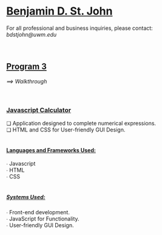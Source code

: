 <h1><a href="https://github.com/sanctusjack">Benjamin D. St. John</a></h1>
For all professional and business inquiries, please contact:<i> bdstjohn@uwm.edu</i> <br>
<br>
<br>
<h2><a href="https://github.com/sanctusjack/Project-3-Calculator">Program 3</a></h2>
<i>⟹ Walkthrough</i> <br>
<br>
<br>
<h3><a href="https://github.com/sanctusjack/Project-3-Calculator/blob/main/script.js">Javascript Calculator</a></h3>
    ❏ Application designed to complete numerical expressions.</i> <br>
    ❏ HTML and CSS for User-friendly GUI Design.
<br>
<br>
<h4><a href="https://github.com/sanctusjack/Benjamin-D-St-John/tree/main">Languages and Frameworks Used:</a></h4>
    ∙ Javascript <br>
    ∙ HTML <br>
    ∙ CSS
<br>
<br>
<h5><a href="https://github.com/sanctusjack/Project-3-Calculator">Systems Used:</a></h5>
    ∙ Front-end development. <br>
    ∙ JavaScript for Functionality. <br>
    ∙ User-friendly GUI Design. 
<br>
<br>
